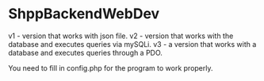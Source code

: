 # ShppBackendWebDev
v1 - version that works with json file.
v2 - version that works with the database and executes queries via mySQLi.
v3 - a version that works with a database and executes queries through a PDO.

You need to fill in config.php for the program to work properly.
